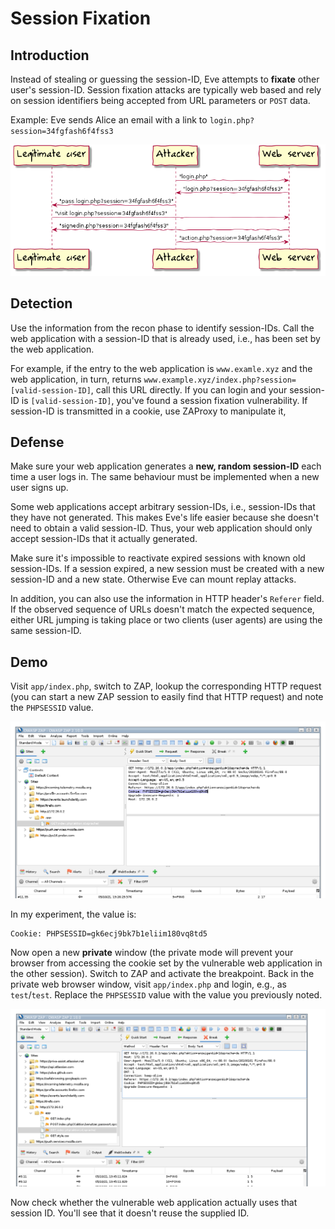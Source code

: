 # Session Fixation

## Introduction
Instead of stealing or guessing the session-ID, Eve attempts to **fixate** other user's session-ID. Session fixation attacks are typically web based and rely on session identifiers being accepted from URL parameters or `POST` data.

Example: Eve sends Alice an email with a link to `login.php?session=34fgfash6f4fss3`

![Session fixation theory](img/session-fixation/session-fixation-theory.png "Session fixation theory")



## Detection
Use the information from the recon phase to identify session-IDs. Call the web application with a session-ID that is already used, i.e., has been set by the web application.

For example, if the entry to the web application is `www.examle.xyz` and the web application, in turn, returns `www.example.xyz/index.php?session=[valid-session-ID]`, call this URL directly. If you can login and your session-ID is `[valid-session-ID]`, you've found a session fixation vulnerability. If session-ID is transmitted in a cookie, use ZAProxy to manipulate it,

## Defense
Make sure your web application generates a **new, random session-ID** each time a user logs in. The same behaviour must be implemented when a new user signs up.

Some web applications accept arbitrary session-IDs, i.e., session-IDs that they have not generated. This makes Eve's life easier because she doesn't need to obtain a valid session-ID. Thus, your web application should only accept session-IDs that it actually generated.

Make sure it's impossible to reactivate expired sessions with known old session-IDs. If a session expired, a new session must be created with a new session-ID and a new state. Otherwise Eve can mount replay attacks.

In addition, you can also use the information in HTTP header's `Referer` field. If the observed sequence of URLs doesn't match the expected sequence, either URL jumping is taking place or two clients (user agents) are using the same session-ID.

## Demo



Visit `app/index.php`, switch to ZAP, lookup the corresponding HTTP request (you can start a new ZAP session to easily find that HTTP request) and note the `PHPSESSID` value. 

![First session ID](img/session-fixation/first-session-id.png "First session ID")

In my experiment, the value is:

```
Cookie: PHPSESSID=gk6ecj9bk7b1eliim180vq8td5
```

Now open a new **private** window (the private mode will prevent your browser from accessing the cookie set by the vulnerable web application in the other session). Switch to ZAP and activate the breakpoint. Back in the private web browser window, visit `app/index.php` and login, e.g., as `test`/`test`. Replace the `PHPSESSID` value with the value you previously noted.

![Session fixation attempt](img/session-fixation/session-fixation-attempt.png "Session fixation attempt")

Now check whether the vulnerable web application actually uses that session ID. You'll see that it doesn't reuse the supplied ID.